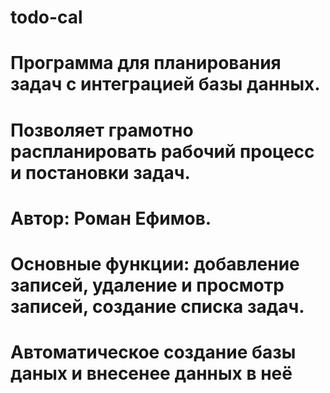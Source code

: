 # todo-cal
# Программа для планирования задач с интеграцией базы данных.
# Позволяет грамотно распланировать рабочий процесс и постановки задач.
# Автор: Роман Ефимов.
# Основные функции: добавление записей, удаление и просмотр записей, создание списка задач.  
# Автоматическое создание базы даных и внесенее данных в неё
